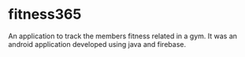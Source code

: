 # fitness365
An application to track the members fitness related in a gym. It was an android application developed using java and firebase.
